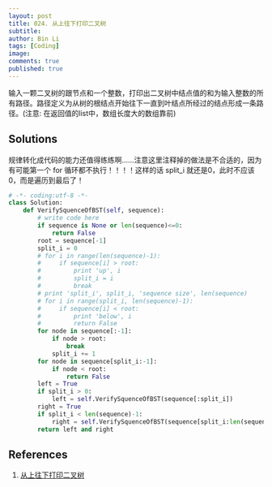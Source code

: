 ```yaml
---
layout: post
title: 024. 从上往下打印二叉树
subtitle:
author: Bin Li
tags: [Coding]
image: 
comments: true
published: true
---
```


输入一颗二叉树的跟节点和一个整数，打印出二叉树中结点值的和为输入整数的所有路径。路径定义为从树的根结点开始往下一直到叶结点所经过的结点形成一条路径。(注意: 在返回值的list中，数组长度大的数组靠前)

## Solutions

规律转化成代码的能力还值得练练啊……注意这里注释掉的做法是不合适的，因为有可能第一个 for 循环都不执行！！！！这样的话 split_i 就还是0，此时不应该0，而是遍历到最后了！

```python
# -*- coding:utf-8 -*-
class Solution:
    def VerifySquenceOfBST(self, sequence):
        # write code here
        if sequence is None or len(sequence)<=0:
            return False
        root = sequence[-1]
        split_i = 0
        # for i in range(len(sequence)-1):
        #     if sequence[i] > root:
        #         print 'up', i
        #         split_i = i
        #         break
        # print 'split_i', split_i, 'sequence size', len(sequence)
        # for i in range(split_i, len(sequence)-1):
        #     if sequence[i] < root:
        #         print 'below', i
        #         return False
        for node in sequence[:-1]:
            if node > root:
                break
            split_i += 1
        for node in sequence[split_i:-1]:
            if node < root:
                return False
        left = True
        if split_i > 0:
            left = self.VerifySquenceOfBST(sequence[:split_i])
        right = True
        if split_i < len(sequence)-1:
            right = self.VerifySquenceOfBST(sequence[split_i:len(sequence)-1])
        return left and right
```

## References

1. [从上往下打印二叉树](https://www.nowcoder.com/practice/7fe2212963db4790b57431d9ed259701?tpId=13&tqId=11175&rp=1&ru=%2Fta%2Fcoding-interviews&qru=%2Fta%2Fcoding-interviews%2Fquestion-ranking&tPage=2)